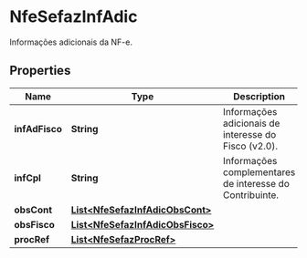 

# NfeSefazInfAdic

Informações adicionais da NF-e.

## Properties

| Name | Type | Description | Notes |
|------------ | ------------- | ------------- | -------------|
|**infAdFisco** | **String** | Informações adicionais de interesse do Fisco (v2.0). |  [optional] |
|**infCpl** | **String** | Informações complementares de interesse do Contribuinte. |  [optional] |
|**obsCont** | [**List&lt;NfeSefazInfAdicObsCont&gt;**](NfeSefazInfAdicObsCont.md) |  |  [optional] |
|**obsFisco** | [**List&lt;NfeSefazInfAdicObsFisco&gt;**](NfeSefazInfAdicObsFisco.md) |  |  [optional] |
|**procRef** | [**List&lt;NfeSefazProcRef&gt;**](NfeSefazProcRef.md) |  |  [optional] |



